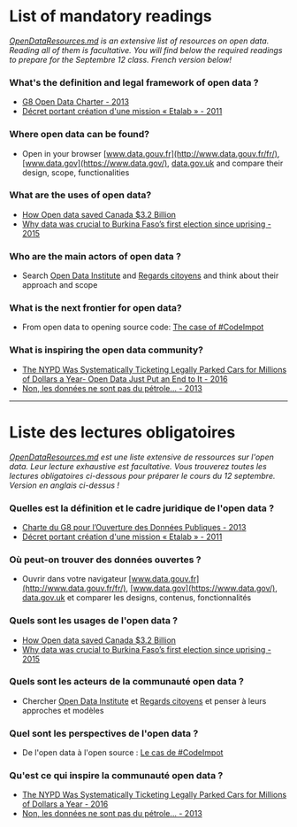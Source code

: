 List of mandatory readings 
==

*[OpenDataResources.md](https://github.com/cmfg/LearnOpenData/blob/master/OpenDataResources.md) is an extensive list of resources on open data. Reading all of them is facultative. You will find below the required readings to prepare for the Septembre 12 class. French version below!* 

### What's the definition and legal framework of open data ? 
* [G8 Open Data Charter - 2013](https://www.gov.uk/government/publications/open-data-charter/g8-open-data-charter-and-technical-annex)
* [Décret portant création d'une mission « Etalab » - 2011](https://www.legifrance.gouv.fr/affichTexte.do?cidTexte=JORFTEXT000023619063&categorieLien=id)

### Where open data can be found?
* Open in your browser [www.data.gouv.fr](http://www.data.gouv.fr/fr/), [www.data.gov](https://www.data.gov/), [data.gov.uk](https://data.gov.uk/) and compare their design, scope, functionalities

### What are the uses of open data?
* [How Open data saved Canada $3.2 Billion](https://eaves.ca/2010/04/14/case-study-open-data-and-the-public-purse/)
* [Why data was crucial to Burkina Faso’s first election since uprising - 2015](https://www.theguardian.com/news/datablog/2015/dec/04/why-data-was-crucial-to-burkina-fasos-first-election-since-uprising)

### Who are the main actors of open data ?
* Search [Open Data Institute](http://theodi.org/) and [Regards citoyens](https://www.regardscitoyens.org/#&panel1-1) and think about their approach and scope

### What is the next frontier for open data?
* From open data to opening source code: [The case of #CodeImpot](https://www.etalab.gouv.fr/codeimpot-un-hackathon-autour-de-louverture-du-code-source-du-calculateur-impots)

### What is inspiring the open data community?
* [The NYPD Was Systematically Ticketing Legally Parked Cars for Millions of Dollars a Year- Open Data Just Put an End to It - 2016](http://iquantny.tumblr.com/post/144197004989/the-nypd-was-systematically-ticketing-legally)
* [Non, les données ne sont pas du pétrole... - 2013](http://www.henriverdier.com/2013/03/non-les-donnees-ne-sont-pas-du-petrole.html)

_______________________________________________________________________________________________________________________________

Liste des lectures obligatoires  
==

*[OpenDataResources.md](https://github.com/cmfg/LearnOpenData/blob/master/OpenDataResources.md) est une liste extensive de ressources sur l'open data. Leur lecture exhaustive est facultative. Vous trouverez toutes les lectures obligatoires ci-dessous pour préparer le cours du 12 septembre. Version en anglais ci-dessus !* 

### Quelles est la définition et le cadre juridique de l'open data ? 
* [Charte du G8 pour l’Ouverture des Données Publiques - 2013](http://www.modernisation.gouv.fr/sites/default/files/fichiers-attaches/charte-g8-ouverture-donnees-publiques-fr.pdf)  
* [Décret portant création d'une mission « Etalab » - 2011](https://www.legifrance.gouv.fr/affichTexte.do?cidTexte=JORFTEXT000023619063&categorieLien=id)

### Où peut-on trouver des données ouvertes ? 
* Ouvrir dans votre navigateur [www.data.gouv.fr](http://www.data.gouv.fr/fr/), [www.data.gov](https://www.data.gov/), [data.gov.uk](https://data.gov.uk/) et comparer les designs, contenus, fonctionnalités 

### Quels sont les usages de l'open data ? 
* [How Open data saved Canada $3.2 Billion](https://eaves.ca/2010/04/14/case-study-open-data-and-the-public-purse/)
* [Why data was crucial to Burkina Faso’s first election since uprising - 2015](https://www.theguardian.com/news/datablog/2015/dec/04/why-data-was-crucial-to-burkina-fasos-first-election-since-uprising)

### Quels sont les acteurs de la communauté open data ? 
* Chercher [Open Data Institute](http://theodi.org/) et [Regards citoyens](https://www.regardscitoyens.org/#&panel1-1) et penser à leurs approches et modèles 

### Quel sont les perspectives de l'open data ? 
* De l'open data à l'open source : [Le cas de #CodeImpot](https://www.etalab.gouv.fr/codeimpot-un-hackathon-autour-de-louverture-du-code-source-du-calculateur-impots)

### Qu'est ce qui inspire la communauté open data ? 
* [The NYPD Was Systematically Ticketing Legally Parked Cars for Millions of Dollars a Year - 2016](http://iquantny.tumblr.com/post/144197004989/the-nypd-was-systematically-ticketing-legally)
* [Non, les données ne sont pas du pétrole... - 2013](http://www.henriverdier.com/2013/03/non-les-donnees-ne-sont-pas-du-petrole.html)
